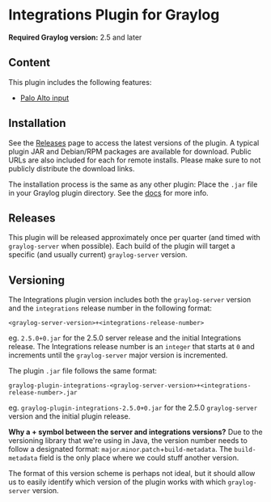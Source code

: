 # Integrations Plugin for Graylog

**Required Graylog version:** 2.5 and later

Content
-------

This plugin includes the following features:
 * [Palo Alto input](http://docs.graylog.org/en/2.5/pages/integrations.html#palo-alto-networks-input-tcp)

Installation
------------

See the [Releases](https://github.com/Graylog2/graylog-plugin-integrations/releases) page to access the latest versions 
of the plugin. A typical plugin JAR and Debian/RPM packages are available for download. Public URLs are also included 
for each for remote installs. Please make sure to not publicly distribute the download links. 

The installation process is the same as any other plugin: Place the `.jar` file in your Graylog plugin directory. 
See the [docs](http://docs.graylog.org/en/2.5/pages/plugins.html#installing-and-loading-plugins) for more info.  

Releases
--------

This plugin will be released approximately once per quarter (and timed with `graylog-server` when possible). Each build of the 
plugin will target a specific (and usually current) `graylog-server` version. 

Versioning
----------

The Integrations plugin version includes both the `graylog-server` version and the `integrations`
release number in the following format:

`<graylog-server-version>+<integrations-release-number>`

eg. `2.5.0+0.jar` for the 2.5.0 server release and the initial Integrations release. The 
Integrations release number is an `integer` that starts at `0` and increments until the `graylog-server` 
major version is incremented. 

The plugin `.jar` file follows the same format: 

`graylog-plugin-integrations-<graylog-server-version>+<integrations-release-number>.jar`  

eg. `graylog-plugin-integrations-2.5.0+0.jar` for the 2.5.0 `graylog-server` version and the initial plugin release.
  
**Why a + symbol between the server and integrations versions?** Due to the versioning 
library that we're using in Java, the version number needs to follow a designated format: `major`.`minor`.`patch`+`build-metadata`. 
The `build-metadata` field is the only place where we could stuff another version.
 
The format of this version scheme is perhaps not ideal, but it should allow us to easily identify which version of the 
plugin works with which `graylog-server` version. 
